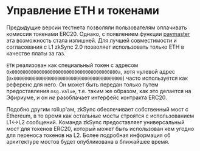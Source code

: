 # Управление ETH и токенами

Предыдущие версии тестнета позволяли пользователям оплачивать комиссия токенами ERC20. Однако, с появлением функции [paymaster](vazhno-podderzhka-abstrakcii-akkaunta.md#paymasters) эта возможность стала излишней. Для лучшей совместимости и согласования с L1 zkSync 2.0 позволяет использовать только ETH в качестве платы за газ.&#x20;

`ETH` реализован как специальный токен с адресом `0x000000000000000000000000000000000000800a`, хотя нулевой адрес (`0x0000000000000000000000000000000000000000`) часто используется как референс для него. Он может быть передан только путем предоставления `msg.value`, т.е. таким же образом, как это делается на Эфириуме, и он _не_ разоблачает интерфейс контракта ERC20.

Подобно другим rollup'ам, zkSync обеспечивает собственный мост с Ethereum, в то время как остальные мосты строятся с использованием L1<->L2 сообщений. Команда zkSync предоставляет универсальный мост для токенов ERC20, который может быть использован кем угодно для переноса токенов на L2. Более подробная информация об архитектуре мостов будет опубликована в ближайшее время.
